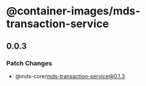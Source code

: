 # @container-images/mds-transaction-service

## 0.0.3
### Patch Changes

  - @mds-core/mds-transaction-service@0.1.3
